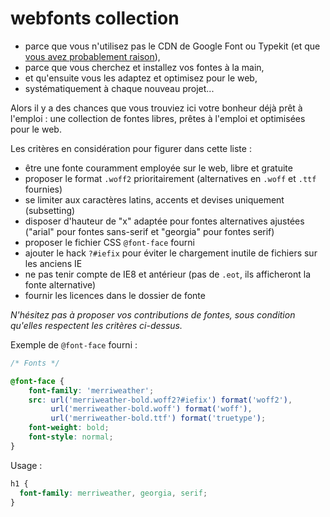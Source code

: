 # webfonts collection

- parce que vous n'utilisez pas le CDN de Google Font ou Typekit (et que [vous avez probablement raison](http://www.alsacreations.com/article/lire/1695-partis-tiers-impacts-sur-la-vitesse-de-vos-sites.html)),
- parce que vous cherchez et installez vos fontes à la main,
- et qu'ensuite vous les adaptez et optimisez pour le web,
- systématiquement à chaque nouveau projet...

Alors il y a des chances que vous trouviez ici votre bonheur déjà prêt à l'emploi&nbsp;: une collection de fontes libres, prêtes à l'emploi et optimisées pour le web.

Les critères en considération pour figurer dans cette liste :
- être une fonte couramment employée sur le web, libre et gratuite
- proposer le format `.woff2` prioritairement (alternatives en `.woff` et `.ttf` fournies)
- se limiter aux caractères latins, accents et devises uniquement (subsetting)
- disposer d'hauteur de "x" adaptée pour fontes alternatives ajustées ("arial" pour fontes sans-serif et "georgia" pour fontes serif)
- proposer le fichier CSS `@font-face` fourni
- ajouter le hack `?#iefix` pour éviter le chargement inutile de fichiers sur les anciens IE
- ne pas tenir compte de IE8 et antérieur (pas de `.eot`, ils afficheront la fonte alternative)
- fournir les licences dans le dossier de fonte

*N'hésitez pas à proposer vos contributions de fontes, sous condition qu'elles respectent les critères ci-dessus.*

Exemple de `@font-face` fourni :

```css
/* Fonts */

@font-face {
    font-family: 'merriweather';
    src: url('merriweather-bold.woff2?#iefix') format('woff2'),
         url('merriweather-bold.woff') format('woff'),
         url('merriweather-bold.ttf') format('truetype');
    font-weight: bold;
    font-style: normal;
}
```

Usage :

```css
h1 {
  font-family: merriweather, georgia, serif;
}
```